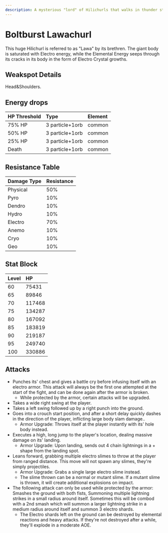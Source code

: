 ```yaml
---
description: A mysterious "lord" of Hilichurls that walks in thunder storms..
---
```


# Boltburst Lawachurl

This huge Hilichurl is referred to as "Lawa" by its brethren. The giant body is saturated with Electro energy, while the Elemental Energy seeps through its cracks in its body in the form of Electro Crystal growths.

## Weakspot Details

Head&Shoulders.

## Energy drops

| HP Threshold | Type | Element |
| :--- | :--- | :--- |
| 75% HP | 3 particle+1orb | common
| 50% HP | 3 particle+1orb | common
| 25% HP | 3 particle+1orb | common
| Death | 3 particle+1orb | common 

## Resistance Table

| Damage Type | Resistance |
| :--- | :--- |
| Physical | 50% |
| Pyro | 10% |
| Dendro | 10% |
| Hydro | 10% |
| Electro | 70% |
| Anemo | 10% |
| Cryo | 10% |
| Geo | 10% |

## Stat Block

| Level | HP |
| :--- | :--- |
| 60 | 75431 |
| 65 | 89846 |
| 70 | 117468 |
| 75 | 134287 |
| 80 | 167092 |
| 85 | 183819 |
| 90 | 219187 |
| 95 | 249740 |
| 100 | 330886 |

## Attacks

* Punches its' chest and gives a battle cry before infusing itself with an electro armor. This attack will always be the first one attempted at the start of the fight, and can be done again after the armor is broken. 
  * While protected by the armor, certain attacks will be upgraded.
* Takes a wide right swing at the player.
* Takes a left swing followed up by a right punch into the ground.
* Goes into a crouch start position, and after a short delay quickly dashes in the direction of the player, inflicting large body slam damage..
  * Armor Upgrade: Throws itself at the player instantly with its' hole body instead.
* Executes a high, long jump to the player's location, dealing massive damage on its' landing.
  * Armor Upgrade: Upon landing, sends out 4 chain lightnings in a + shape from the landing spot.
* Leans forward, grabbing multiple electro slimes to throw at the player from ranged distance. This move will not spawn any slimes, they're simply projectiles.
  * Armor Upgrade: Grabs a single large electro slime instead.
  * The slime thrown can be a normal or mutant slime. If a mutant slime is thrown, it will create additional explosions on impact.
* The following attack can only be used while protected by the armor: Smashes the ground with both fists, Summoning multiple lightning strikes in a small radius around itself. Sometimes this will be combod with a 2nd smash which will summon a larger lightning strike in a medium radius around itself and summon 3 electro shards.
  * The Electro shards left on the ground can be destroyed by elemental reactions and heavy attacks. If they're not destroyed after a while, they'll explode in a moderate AOE.
